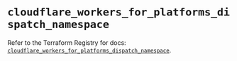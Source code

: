 # `cloudflare_workers_for_platforms_dispatch_namespace`

Refer to the Terraform Registry for docs: [`cloudflare_workers_for_platforms_dispatch_namespace`](https://registry.terraform.io/providers/cloudflare/cloudflare/5.11.0/docs/resources/workers_for_platforms_dispatch_namespace).
